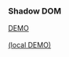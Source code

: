 ### Shadow DOM

<a href="/examples/shadow-dom/" target="_blank" >DEMO</a>
<br/><br/>
<a href="http://localhost:3000/shadow-dom/" target="_blank">(local DEMO)</a>
